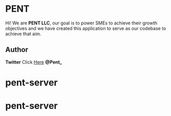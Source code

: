 # PENT

Hi! We are **PENT LLC**, our goal is to power SMEs to achieve their growth objectives and we have created this application to serve as our codebase to achieve that aim.


## Author

**Twitter** Click [Here](https://twitter.com/Pent_) **@Pent\_**
# pent-server
# pent-server
